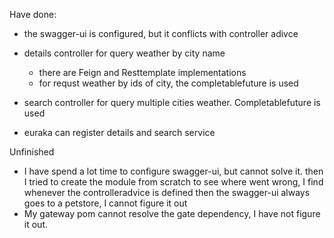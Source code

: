 
Have done:
- the swagger-ui is configured, but it conflicts with controller adivce
- details controller for query weather by city name
    - there are Feign and Resttemplate implementations
    - for requst weather by ids of city, the completablefuture is used
- search controller for query multiple cities weather. Completablefuture is used

- euraka can register details and search service




Unfinished
- I have spend a lot time to configure swagger-ui, but cannot solve it. then I tried to 
create the module from scratch to see where went wrong, I find whenever 
 the controlleradvice is defined then the swagger-ui always goes to a petstore, I cannot figure it out 
- My gateway pom cannot resolve the gate dependency, I have not figure it out.